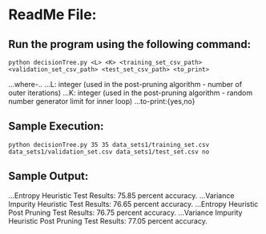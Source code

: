 # **ReadMe File:**

## Run the program using the following command:

```
python decisionTree.py <L> <K> <training_set_csv_path> <validation_set_csv_path> <test_set_csv_path> <to_print>
```

...where-..
...L: integer (used in the post-pruning algorithm - number of outer iterations)
...K: integer (used in the post-pruning algorithm - random number generator limit for inner loop)
...to-print:{yes,no}

## Sample Execution:

```
python decisionTree.py 35 35 data_sets1/training_set.csv data_sets1/validation_set.csv data_sets1/test_set.csv no
```

## Sample Output:

...Entropy Heuristic Test Results: 75.85 percent accuracy.
...Variance Impurity Heuristic Test Results: 76.65 percent accuracy.
...Entropy Heuristic Post Pruning Test Results: 76.75 percent accuracy.
...Variance Impurity Heuristic Post Pruning Test Results: 77.05 percent accuracy.
